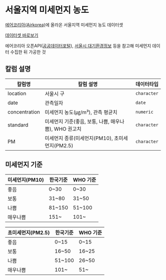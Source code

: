 
<!-- README.md is generated from README.Rmd. Please edit that file -->

# 서울지역 미세먼지 농도 
 
[에어코리아(Airkorea)](https://www.airkorea.or.kr)에 올라온 서울지역 미세먼지 농도 데이터셋

[데이터셋 바로보기](https://raw.githubusercontent.com/taltal-ddj/taltal/master/taltal_raw/concentration_of_fine_dust/mise.csv)

에어코리아 오픈API([공공데이터포털](https://www.data.go.kr)), [서울시 대기환경정보](http://cleanair.seoul.go.kr/main.htm) 등을 참고해 미세먼지 데이터 수집한 뒤 가공한 것

## 칼럼 설명

| 칼럼명            | 칼럼 설명                  | 데이터타입     |
| --------------- | ------------------------- | ----------- |
| location        | 서울시 구                    | `character` |
| date            | 관측일자                     | `date` |
| concentration   | 미세먼지 농도(㎍/m³), 관측 평균치 | `numeric` |
| standard        | 미세먼지 기준(좋음, 보통, 나쁨, 매우나쁨), WHO 권고치 | `character` |
| PM              | 미세먼지 종류(미세먼지(PM10), 초미세먼지(PM2.5) | `character` |

## 미세먼지 기준

| 미세먼지(PM10)     | 한국기준               | WHO 기준     |
| --------------- | ------------------------- | ----------- |
| 좋음             | 0~30                      | 0~30 |
| 보통             | 31~80                     | 31~50 |
| 나쁨             | 81~150                    | 51~100 |
| 매우나쁨           | 151~                     | 101~|

| 초미세먼지(PM2.5)  | 한국기준              | WHO 기준     |
| --------------- | ------------------------- | ----------- |
| 좋음             | 0~15                      | 0~15 |
| 보통             | 16~50                     | 16~25 |
| 나쁨             | 51~100                    | 26~50 |
| 매우나쁨           | 101~                     | 51~ |
